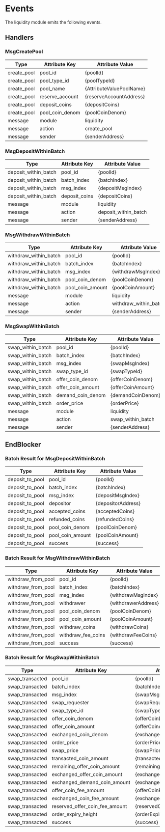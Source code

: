 <!-- order: 7 -->

# Events

The liquidity module emits the following events.

## Handlers

### MsgCreatePool

Type        | Attribute Key   | Attribute Value
----------- | --------------- | ------------------------
create_pool | pool_id         | {poolId}
create_pool | pool_type_id    | {poolTypeId}
create_pool | pool_name       | {AttributeValuePoolName}
create_pool | reserve_account | {reserveAccountAddress}
create_pool | deposit_coins   | {depositCoins}
create_pool | pool_coin_denom | {poolCoinDenom}
message     | module          | liquidity
message     | action          | create_pool
message     | sender          | {senderAddress}

### MsgDepositWithinBatch

Type                 | Attribute Key | Attribute Value
-------------------- | ------------- | --------------------
deposit_within_batch | pool_id       | {poolId}
deposit_within_batch | batch_index   | {batchIndex}
deposit_within_batch | msg_index     | {depositMsgIndex}
deposit_within_batch | deposit_coins | {depositCoins}
message              | module        | liquidity
message              | action        | deposit_within_batch
message              | sender        | {senderAddress}

### MsgWithdrawWithinBatch

Type                  | Attribute Key    | Attribute Value
--------------------- | ---------------- | ---------------------
withdraw_within_batch | pool_id          | {poolId}
withdraw_within_batch | batch_index      | {batchIndex}
withdraw_within_batch | msg_index        | {withdrawMsgIndex}
withdraw_within_batch | pool_coin_denom  | {poolCoinDenom}
withdraw_within_batch | pool_coin_amount | {poolCoinAmount}
message               | module           | liquidity
message               | action           | withdraw_within_batch
message               | sender           | {senderAddress}

### MsgSwapWithinBatch

Type              | Attribute Key     | Attribute Value
----------------- | ----------------- | -----------------
swap_within_batch | pool_id           | {poolId}
swap_within_batch | batch_index       | {batchIndex}
swap_within_batch | msg_index         | {swapMsgIndex}
swap_within_batch | swap_type_id      | {swapTypeId}
swap_within_batch | offer_coin_denom  | {offerCoinDenom}
swap_within_batch | offer_coin_amount | {offerCoinAmount}
swap_within_batch | demand_coin_denom | {demandCoinDenom}
swap_within_batch | order_price       | {orderPrice}
message           | module            | liquidity
message           | action            | swap_within_batch
message           | sender            | {senderAddress}

## EndBlocker

### Batch Result for MsgDepositWithinBatch

Type            | Attribute Key    | Attribute Value
--------------- | ---------------- | ------------------
deposit_to_pool | pool_id          | {poolId}
deposit_to_pool | batch_index      | {batchIndex}
deposit_to_pool | msg_index        | {depositMsgIndex}
deposit_to_pool | depositor        | {depositorAddress}
deposit_to_pool | accepted_coins   | {acceptedCoins}
deposit_to_pool | refunded_coins   | {refundedCoins}
deposit_to_pool | pool_coin_denom  | {poolCoinDenom}
deposit_to_pool | pool_coin_amount | {poolCoinAmount}
deposit_to_pool | success          | {success}

### Batch Result for MsgWithdrawWithinBatch

| Type               | Attribute Key      | Attribute Value     |
| ------------------ | ------------------ | ------------------- |
| withdraw_from_pool | pool_id            | {poolId}            |
| withdraw_from_pool | batch_index        | {batchIndex}        |
| withdraw_from_pool | msg_index          | {withdrawMsgIndex}  |
| withdraw_from_pool | withdrawer         | {withdrawerAddress} |
| withdraw_from_pool | pool_coin_denom    | {poolCoinDenom}     |
| withdraw_from_pool | pool_coin_amount   | {poolCoinAmount}    |
| withdraw_from_pool | withdraw_coins     | {withdrawCoins}     |
| withdraw_from_pool | withdraw_fee_coins | {withdrawFeeCoins}  |
| withdraw_from_pool | success            | {success}           |

### Batch Result for MsgSwapWithinBatch

Type            | Attribute Key                  | Attribute Value
--------------- | ------------------------------ | ----------------------------
swap_transacted | pool_id                        | {poolId}
swap_transacted | batch_index                    | {batchIndex}
swap_transacted | msg_index                      | {swapMsgIndex}
swap_transacted | swap_requester                 | {swapRequesterAddress}
swap_transacted | swap_type_id                   | {swapTypeId}
swap_transacted | offer_coin_denom               | {offerCoinDenom}
swap_transacted | offer_coin_amount              | {offerCoinAmount}
swap_transacted | exchanged_coin_denom           | {exchangedCoinDenom}
swap_transacted | order_price                    | {orderPrice}
swap_transacted | swap_price                     | {swapPrice}
swap_transacted | transacted_coin_amount         | {transactedCoinAmount}
swap_transacted | remaining_offer_coin_amount    | {remainingOfferCoinAmount}
swap_transacted | exchanged_offer_coin_amount    | {exchangedOfferCoinAmount}
swap_transacted | exchanged_demand_coin_amount   | {exchangedDemandCoinAmount}
swap_transacted | offer_coin_fee_amount          | {offerCoinFeeAmount}
swap_transacted | exchanged_coin_fee_amount      | {exchangedCoinFeeAmount}
swap_transacted | reserved_offer_coin_fee_amount | {reservedOfferCoinFeeAmount}
swap_transacted | order_expiry_height            | {orderExpiryHeight}
swap_transacted | success                        | {success}

<!-- remove for v1 ### Cancel Result for MsgSwapWithinBatch on Batch The spec, msg for cancellation of the swap order will be added from v2 | Type | Attribute Key | Attribute Value | | ----------- | ------------------------------ | ---------------------------- | | swap_cancel | pool_id | {poolId} | | swap_cancel | batch_index | {batchIndex} | | swap_cancel | msg_index | {swapMsgIndex} | | swap_cancel | swap_requester | {swapRequesterAddress} | | swap_cancel | swap_type_id | {swapTypeId} | | swap_cancel | offer_coin_denom | {offerCoinDenom} | | swap_cancel | offer_coin_amount | {offerCoinAmount} | | swap_cancel | offer_coin_fee_amount | {offerCoinFeeAmount} | | swap_cancel | reserved_offer_coin_fee_amount | {reservedOfferCoinFeeAmount} | | swap_cancel | order_price | {orderPrice} | | swap_cancel | swap_price | {swapPrice} | | swap_cancel | cancelled_coin_amount | {cancelledOfferCoinAmount} | | swap_cancel | remaining_offer_coin_amount | {remainingOfferCoinAmount} | | swap_cancel | order_expiry_height | {orderExpiryHeight} | | swap_cancel | success | {success} | -->
